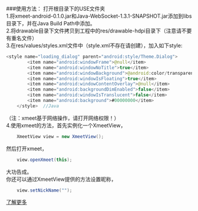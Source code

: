 ###使用方法：
打开根目录下的USE文件夹 <br>
1.将xmeet-android-0.1.0.jar和Java-WebSocket-1.3.1-SNAPSHOT.jar添加到libs目录下，并在Java Build Path中添加。 <br>
2.将drawable目录下文件拷贝到工程中的res/drawable-hdpi目录下（注意请不要有重名文件） <br>
3.在res/values/styles.xml文件中（style.xml不存在请创建），加入如下style:<br>
```Java
<style name="loading_dialog" parent="android:style/Theme.Dialog"> 
        <item name="android:windowFrame">@null</item> 
        <item name="android:windowNoTitle">true</item>   
        <item name="android:windowBackground">@android:color/transparent</item> 
        <item name="android:windowIsFloating">true</item> 
        <item name="android:windowContentOverlay">@null</item>  
        <item name="android:backgroundDimEnabled">false</item> 
        <item name="android:windowIsTranslucent">false</item> 
        <item name="android:background">#00000000</item> 
    </style>  //Java 
```

（注：xmeet基于网络操作，请打开网络权限！） <br>
4.使用xmeet的方法，首先实例化一个XmeetView， <br>
```Java
	XmeetView view = new XmeetView();
```
然后打开xmeet， <br>
```Java
	view.openXmeet(this);
```
大功告成。 <br>
你还可以通过XmeetView提供的方法设置昵称， <br>
```Java
	view.setNickName(""); 
```
[了解更多](http://meet.xpro.im)